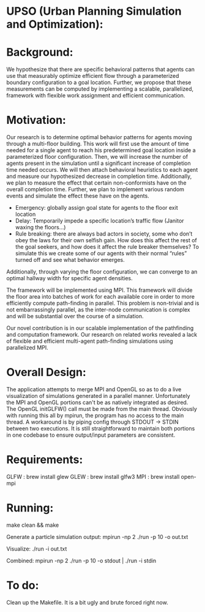 # UPSO (Urban Planning Simulation and Optimization):

# Background:
We hypothesize that there are specific behavioral patterns that agents can use that measurably optimize efficient flow through a parameterized boundary configuration to a goal location. Further, we propose that these measurements can be computed by implementing a scalable, parallelized, framework with flexible work assignment and efficient communication.
	
# Motivation:
Our research is to determine optimal behavior patterns for agents moving through a multi-floor building. This work will first use the amount of time needed for a single agent to reach his predetermined goal location inside a parameterized floor configuration. Then, we will increase the number of agents present in the simulation until a significant increase of completion time needed occurs. We will then attach behavioral heuristics to each agent and measure our hypothesized decrease in completion time. Additionally, we plan to measure the effect that certain non-conformists have on the overall completion time. Further, we plan to implement various random events and simulate the effect these have on the agents.
* Emergency: globally assign goal state for agents to the floor exit location
* Delay: Temporarily impede a specific location’s traffic flow (Janitor waxing the floors…)
* Rule breaking:  there are always bad actors in society, some who don’t obey the laws for their own selfish gain.  How does this affect the rest of the goal seekers, and how does it affect the rule breaker themselves?  To simulate this we create some of our agents with their normal “rules” turned off and see what behavior emerges.  

Additionally, through varying the floor configuration, we can converge to an optimal hallway width for specific agent densities.

The framework will be implemented using MPI. This framework will divide the floor area into batches of work for each available core in order to more efficiently compute path-finding in parallel. This problem is non-trivial and is not embarrassingly parallel, as the inter-node communication is complex and will be substantial over the course of a simulation.

Our novel contribution is in our scalable implementation of the pathfinding and computation framework. Our research on related works revealed a lack of flexible and efficient multi-agent path-finding simulations using parallelized MPI. 

# Overall Design:

The application attempts to merge MPI and OpenGL so as to do a live visualization of simulations generated in a parallel manner. Unfortunately the MPI and OpenGL portions can't be as natively integrated as desired. The OpenGL initGLFW() call must be made from the main thread. Obviously with running this all by mpirun, the program has no access to the main thread. A workaround is by piping config through STDOUT -> STDIN between two executions. It is still straightforward to maintain both portions in one codebase to ensure output/input parameters are consistent.

# Requirements:

GLFW : brew install glew
GLEW : brew install glfw3
MPI  : brew install open-mpi

# Running:

make clean && make

Generate a particle simulation output:
mpirun -np 2 ./run -p 10 -o out.txt

Visualize:
./run -i out.txt

Combined:
mpirun -np 2 ./run -p 10 -o stdout | ./run -i stdin

# To do:

Clean up the Makefile. It is a bit ugly and brute forced right now.
